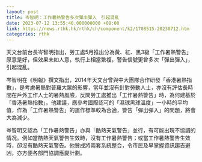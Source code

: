 ```yaml
---
layout: post
title: 岑智明：工作暑熱警告多次彈出彈入　引起混亂
date: 2023-07-12 13:55:40.000000000 +08:00
link: https://news.rthk.hk/rthk/ch/component/k2/1708515-20230712.htm
categories: rthk
---
```


天文台前台長岑智明指出，勞工處5月推出分為黃、紅、黑3級「工作暑熱警告」原意是好，但效果未如人意，執行上相當繁複，警告信號更曾多次「彈出彈入」，引起混亂。 

岑智明在《明報》撰文指出，2014年天文台曾與中大團隊合作研發「香港暑熱指數」，是考慮暑熱對普羅大眾的影響，當年並沒有針對勞動人士，亦沒有評估長時間在戶外工作人士的暑熱風險，反問勞工處推出「工作暑熱警告」時，為何建基於「香港暑熱指數」。他建議，應參考國際認可的「濕球黑球溫度」一小時的平均值，作為「工作暑熱警告」的運作標準較為合適，警告「彈出彈入」的問題，將會大為減少。

岑智明又認為「工作暑熱警告」亦與「酷熱天氣警告」並行，有可能出現不協調的情况。例如當酷熱天氣警告生效時，沒有工作暑熱警告；或當工作暑熱警告生效時，卻沒有酷熱天氣警告。他贊成將兩套系統整合，令市民及早掌握資訊趨吉避凶，亦方便各部門協調應變計劃。
